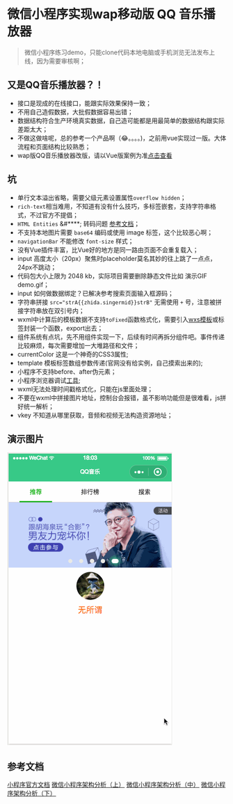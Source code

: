 # 微信小程序实现wap移动版 QQ 音乐播放器
> 微信小程序练习demo，只能clone代码本地电脑或手机浏览无法发布上线，因为需要审核啊；


## 又是QQ音乐播放器？！
- 接口是现成的在线接口，能跟实际效果保持一致；
- 不用自己造假数据，大批假数据容易出错；
- 数据结构符合生产环境真实数据，自己造可能都是用最简单的数据结构跟实际差距太大；
- 不做这做啥呢，总的参考一个产品啊（😂。。。。)，之前用vue实现过一版。大体流程和页面结构比较熟悉；
- wap版QQ音乐播放器改版，请以Vue版案例为准[点击查看](http://dabaipm.cn/qq_music/index.html)


## 坑
- 单行文本溢出省略，需要父级元素设置属性`overflow hidden`；
- `rich-text`相当难用，不知道有没有什么技巧，多标签嵌套，支持字符串格式，不过官方不提倡；
- `HTML Entities` &#****; 转码问题 [参考文档](https://ourcodeworld.com/articles/read/188/encode-and-decode-html-entities-using-pure-javascript)；
- 不支持本地图片需要 `base64` 编码或使用 image 标签，这个比较恶心啊；
- `navigationBar` 不能修改 `font-size` 样式；
- 没有Vue插件丰富，比Vue好的地方是同一路由页面不会重复载入；
- input 高度太小（20px）聚焦时placeholder莫名其妙的往上跳了一点点，24px不跳动；
- 代码包大小上限为 2048 kb，实际项目需要删除静态文件比如 演示GIF demo.gif；
- input 如何做数据绑定？已解决参考搜索页面输入框源码；
- 字符串拼接 `src="strA{{zhida.singermid}}strB"` 无需使用 `+` 号，注意被拼接字符串放在双引号内；
- wxml中计算后的模板数据不支持`toFixed`函数格式化，需要引入[wxs模板](https://mp.weixin.qq.com/debug/wxadoc/dev/framework/view/wxs/01wxs-module.html)或标签封装一个函数，export出去；
- 组件系统有点坑，先不用组件实现一下，后续有时间再拆分组件吧。事件传递比较麻烦，每次需要增加一大堆路径和文件；
- currentColor 这是一个神奇的CSS3属性;
- template 模板标签数组参数传递(官网没有给实例，自己摸索出来的);
- 小程序不支持before、after伪元素；
- 小程序浏览器调试[工具](https://chemzqm.github.io/wept/#/home);
- wxml无法处理时间戳格式化，只能在js里面处理；
- 不要在wxml中拼接图片地址，控制台会报错，虽不影响功能但是很难看，js拼好统一解析；
- vkey 不知道从哪里获取，音频和视频无法构造资源地址；



## 演示图片
![](https://github.com/chengjun2014/f_grid/blob/master/demo.gif)

## 参考文档
[小程序官方文档](https://mp.weixin.qq.com/debug/wxadoc/dev/)
[微信小程序架构分析（上）](https://zhuanlan.zhihu.com/p/22754296)
[微信小程序架构分析（中）](https://zhuanlan.zhihu.com/p/22765476)
[微信小程序架构分析（下）](https://zhuanlan.zhihu.com/p/22932309)
